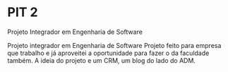 # PIT 2
 Projeto Integrador em Engenharia de Software

 Projeto integrador em Engenharia de Software
 Projeto feito para empresa que trabalho e já aproveitei a oportunidade para fazer o da faculdade também. A ideia do projeto e um CRM, um blog do lado do ADM. 
